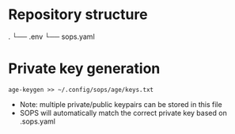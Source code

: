 # Repository structure
.
└── .env
└── sops.yaml

# Private key generation
```
age-keygen >> ~/.config/sops/age/keys.txt
```
* Note: multiple private/public keypairs can be stored in this file
* SOPS will automatically match the correct private key based on .sops.yaml
